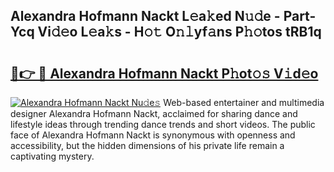 ## Alexandra Hofmann Nackt L𝚎a𝚔ed N𝚞𝚍e - Part-Ycq Vi𝚍𝚎o L𝚎a𝚔s - H𝚘𝚝 O𝚗𝚕yf𝚊ns P𝚑𝚘tos tRB1q

# <h2><a href="http://kf9iiu.oniu.top/?m=Alexandra+Hofmann+Nackt">🔗👉 🔴 Alexandra Hofmann Nackt P𝚑ot𝚘𝚜 V𝚒d𝚎o</a></h2>

[![Alexandra Hofmann Nackt Nu𝚍e𝚜](https://i.imgur.com/0qMVB7G.gif)](http://kf9iiu.oniu.top/?m=Alexandra+Hofmann+Nackt)
Web-based entertainer and multimedia designer Alexandra Hofmann Nackt, acclaimed for sharing dance and lifestyle ideas through trending dance trends and short videos. The public face of Alexandra Hofmann Nackt is synonymous with openness and accessibility, but the hidden dimensions of his private life remain a captivating mystery.  
